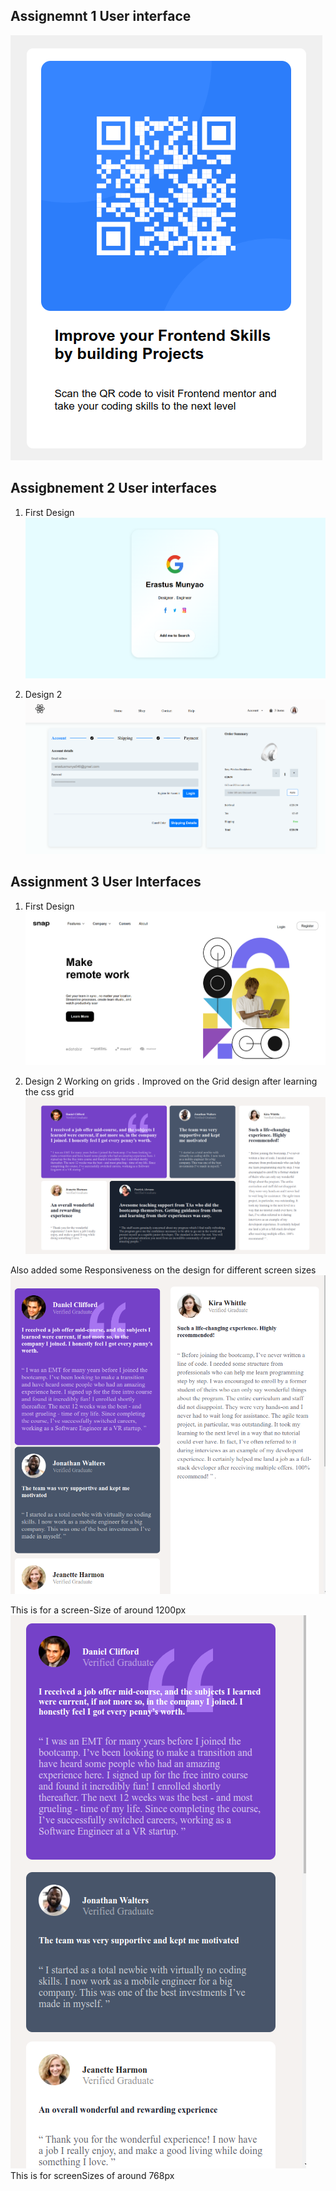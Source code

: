 ## Assignemnt 1 User interface 
![alt text](./assignment_screenshots/image.png)

## Assigbnement 2 User interfaces
1. First Design
![alt text](./assignment_screenshots/image-1.png)

2. Design 2
![alt text](./assignment_screenshots/image-2.png)


## Assignment 3 User Interfaces
1. First Design
![alt text](./assignment_screenshots/image-3.png)

2. Design 2 
Working on grids . Improved on the Grid design after learning the css grid
![alt text](./assignement4-grids/images/image.png)

Also added some Responsiveness on the design for different screen sizes 
![alt text](./assignement4-grids/images/image-1.png)  
  
This is for a screen-Size of around 1200px 
![alt text](./assignement4-grids/images/image-2.png)
This is for screenSizes of around 768px
